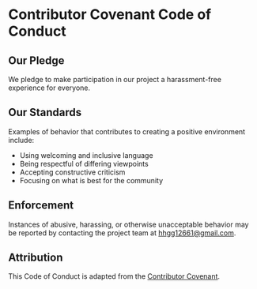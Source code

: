 # Contributor Covenant Code of Conduct

## Our Pledge

We pledge to make participation in our project a harassment-free experience for everyone.

## Our Standards

Examples of behavior that contributes to creating a positive environment include:

- Using welcoming and inclusive language
- Being respectful of differing viewpoints
- Accepting constructive criticism
- Focusing on what is best for the community

## Enforcement

Instances of abusive, harassing, or otherwise unacceptable behavior may be reported by contacting the project team at hhgg12661@gmail.com.

## Attribution

This Code of Conduct is adapted from the [Contributor Covenant](https://www.contributor-covenant.org).

